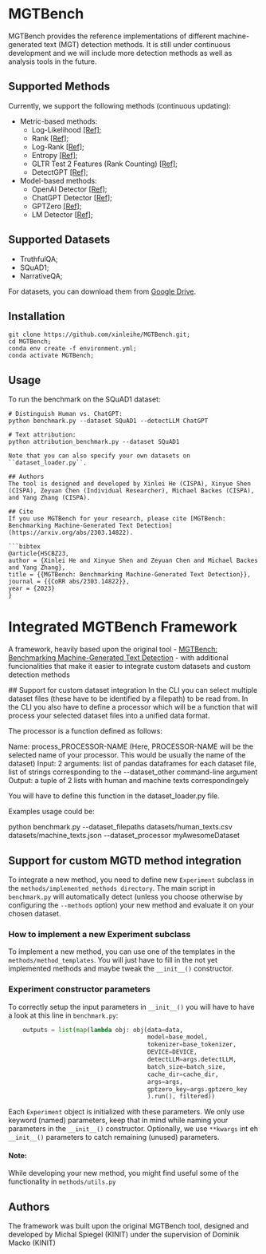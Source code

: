 # MGTBench

MGTBench provides the reference implementations of different machine-generated text (MGT) detection methods.
It is still under continuous development and we will include more detection methods as well as analysis tools in the future.


## Supported Methods
Currently, we support the following methods (continuous updating):
- Metric-based methods:
    - Log-Likelihood [[Ref]](https://arxiv.org/abs/1908.09203);
    - Rank [[Ref]](https://arxiv.org/abs/1906.04043);
    - Log-Rank [[Ref]](https://arxiv.org/abs/2301.11305);
    - Entropy [[Ref]](https://arxiv.org/abs/1906.04043);
    - GLTR Test 2 Features (Rank Counting) [[Ref]](https://arxiv.org/abs/1906.04043);
    - DetectGPT [[Ref]](https://arxiv.org/abs/2301.11305);
- Model-based methods:
    - OpenAI Detector [[Ref]](https://arxiv.org/abs/1908.09203);
    - ChatGPT Detector [[Ref]](https://arxiv.org/abs/2301.07597);
    - GPTZero [[Ref]](https://gptzero.me/);
    - LM Detector [[Ref]](https://arxiv.org/abs/1911.00650);

## Supported Datasets
- TruthfulQA;
- SQuAD1;
- NarrativeQA; 

For datasets, you can download them from [Google Drive](https://drive.google.com/drive/folders/1p4iBeM4r-sUKe8TnS4DcYlxvQagcmola?usp=sharing).

## Installation
```
git clone https://github.com/xinleihe/MGTBench.git;
cd MGTBench;
conda env create -f environment.yml;
conda activate MGTBench;
```

## Usage
To run the benchmark on the SQuAD1 dataset: 
```
# Distinguish Human vs. ChatGPT:
python benchmark.py --dataset SQuAD1 --detectLLM ChatGPT

# Text attribution:
python attribution_benchmark.py --dataset SQuAD1

Note that you can also specify your own datasets on ``dataset_loader.py``.

## Authors
The tool is designed and developed by Xinlei He (CISPA), Xinyue Shen (CISPA), Zeyuan Chen (Individual Researcher), Michael Backes (CISPA), and Yang Zhang (CISPA).

## Cite
If you use MGTBench for your research, please cite [MGTBench: Benchmarking Machine-Generated Text Detection](https://arxiv.org/abs/2303.14822).

```bibtex
@article{HSCBZ23,
author = {Xinlei He and Xinyue Shen and Zeyuan Chen and Michael Backes and Yang Zhang},
title = {{MGTBench: Benchmarking Machine-Generated Text Detection}},
journal = {{CoRR abs/2303.14822}},
year = {2023}
}
```

# Integrated MGTBench Framework
A framework, heavily based upon the original tool - [MGTBench: Benchmarking Machine-Generated Text Detection](https://arxiv.org/abs/2303.14822) - with additional funcionalities that make it easier to integrate custom datasets and custom detection methods

## Support for custom dataset integration
In the CLI you can select multiple dataset files (these have to be identified by a filepath) to be read from. In the CLI you also have to define a processor which will be a function that will process your selected dataset files into a unified data format.

The processor is a function defined as follows:

Name: process_PROCESSOR-NAME (Here, PROCESSOR-NAME will be the selected name of your processor. This would be usually the name of the dataset)
Input: 2 arguments: list of pandas dataframes for each dataset file, list of strings corresponding to the --dataset_other command-line argument 
Output: a tuple of 2 lists with human and machine texts correspondingely

You will have to define this function in the dataset_loader.py file.

Examples usage could be:

python benchmark.py --dataset_filepaths datasets/human_texts.csv datasets/machine_texts.json --dataset_processor myAwesomeDataset

## Support for custom MGTD method integration

To integrate a new method, you need to define new `Experiment` subclass in the `methods/implemented_methods directory`. The main script in `benchmark.py` will automatically detect (unless you choose otherwise by configuring the `--methods` option) your new method and evaluate it on your chosen dataset.

### How to implement a new Experiment subclass

To implement a new method, you can use one of the templates in the `methods/method_templates`. You will just have to fill in the not yet implemented methods and maybe tweak the `__init__()` constructor.

### Experiment constructor parameters

To correctly setup the input parameters in `__init__()` you will have to have a look at this line in `benchmark.py`:

```python
    outputs = list(map(lambda obj: obj(data=data, 
                                       model=base_model, 
                                       tokenizer=base_tokenizer, 
                                       DEVICE=DEVICE, 
                                       detectLLM=args.detectLLM, 
                                       batch_size=batch_size,
                                       cache_dir=cache_dir,
                                       args=args,
                                       gptzero_key=args.gptzero_key
                                       ).run(), filtered))
```

Each `Experiment` object is initialized with these parameters. We only use keyword (named) parameters, keep that in mind while naming your parameters in the `__init__()` constructor. 
Optionally, we use `**kwargs` int eh `__init__()` parameters to catch remaining (unused) parameters.

#### Note:
While developing your new method, you might find useful some of the functionality in `methods/utils.py`

## Authors
The framework was built upon the original MGTBench tool, designed and developed by Michal Spiegel (KINIT) under the supervision of Dominik Macko (KINIT)